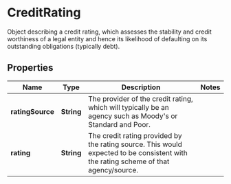 

# CreditRating

Object describing a credit rating,  which assesses the stability and credit worthiness of a legal entity  and hence its likelihood of defaulting on its outstanding obligations (typically debt).

## Properties

| Name | Type | Description | Notes |
|------------ | ------------- | ------------- | -------------|
|**ratingSource** | **String** | The provider of the credit rating, which will typically be an agency such as Moody&#39;s or Standard and Poor. |  |
|**rating** | **String** | The credit rating provided by the rating source. This would expected to be consistent with the rating scheme of that agency/source. |  |




